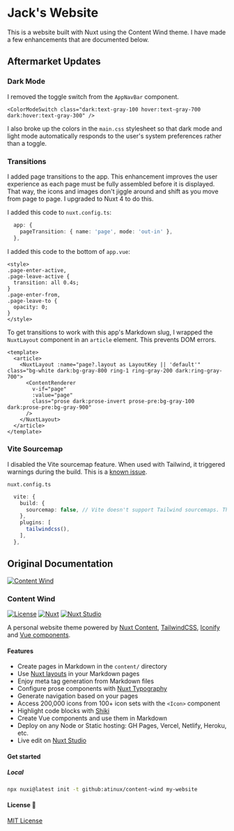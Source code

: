 # Jack's Website

This is a website built with Nuxt using the Content Wind theme. I have made a few enhancements that are documented below.

## Aftermarket Updates

### Dark Mode

I removed the toggle switch from the `AppNavBar` component.

```vue
<ColorModeSwitch class="dark:text-gray-100 hover:text-gray-700 dark:hover:text-gray-300" />

```

I also broke up the colors in the `main.css` stylesheet so that dark mode and light mode automatically responds to the user's system preferences rather than a toggle.

### Transitions

I added page transitions to the app. This enhancement improves the user experience as each page must be fully assembled before it is displayed. That way, the icons and images don't jiggle around and shift as you move from page to page. I upgraded to Nuxt 4 to do this.

I added this code to `nuxt.config.ts`:

```ts
  app: {
    pageTransition: { name: 'page', mode: 'out-in' },
  },
```

I added this code to the bottom of `app.vue`:

```vue
<style>
.page-enter-active,
.page-leave-active {
  transition: all 0.4s;
}
.page-enter-from,
.page-leave-to {
  opacity: 0;
}
</style>
```

To get transitions to work with this app's Markdown slug, I wrapped the `NuxtLayout` component in an `article` element. This prevents DOM errors.

```vue
<template>
  <article>
    <NuxtLayout :name="page?.layout as LayoutKey || 'default'" class="bg-white dark:bg-gray-800 ring-1 ring-gray-200 dark:ring-gray-700">
      <ContentRenderer
        v-if="page"
        :value="page"
        class="prose dark:prose-invert prose-pre:bg-gray-100 dark:prose-pre:bg-gray-900"
      />
    </NuxtLayout>
  </article>
</template>
```


### Vite Sourcemap

I disabled the Vite sourcemap feature. When used with Tailwind, it triggered warnings during the build. This is a [known issue](https://github.com/tailwindlabs/tailwindcss/discussions/16119).

`nuxt.config.ts`

```ts
  vite: {
    build: {
      sourcemap: false, // Vite doesn't support Tailwind sourcemaps. This configuration suppresses the warning message in build.
    },
    plugins: [
      tailwindcss(),
    ],
  },
```


## Original Documentation

[![Content Wind](https://content-wind.nuxt.space/cover.jpg)](https://content-wind.nuxt.space)

### Content Wind

[![License][license-src]][license-href]
[![Nuxt][nuxt-src]][nuxt-href]
[![Nuxt Studio][nuxt-studio-src]][nuxt-studio-href]

A personal website theme powered by [Nuxt Content](https://content.nuxt.com), [TailwindCSS](https://tailwindcss.com), [Iconify](https://iconify.design) and [Vue components](https://vuejs.org).

#### Features

- Create pages in Markdown in the `content/` directory
- Use [Nuxt layouts](https://nuxt.com/docs/guide/directory-structure/layouts) in your Markdown pages
- Enjoy meta tag generation from Markdown files
- Configure prose components with [Nuxt Typography](https://typography.nuxt.space)
- Generate navigation based on your pages
- Access 200,000 icons from 100+ icon sets with the `<Icon>` component
- Highlight code blocks with [Shiki](https://shiki.style)
- Create Vue components and use them in Markdown
- Deploy on any Node or Static hosting: GH Pages, Vercel, Netlify, Heroku, etc.
- Live edit on [Nuxt Studio](https://nuxt.studio)

#### Get started

##### Local

```bash
npx nuxi@latest init -t github:atinux/content-wind my-website
```

#### License 📎

[MIT License](./LICENSE)

<!-- Badges -->
[license-src]: https://img.shields.io/github/license/Atinux/content-wind.svg?style=flat&colorA=18181B&colorB=28CF8D
[license-href]: https://github.com/Atinux/content-wind/blob/main/LICENSE

[use-template-src]: https://img.shields.io/badge/⚡️-Use%20this%20template-28CF8D?style=flat&colorA=18181B&colorB=28CF8D
[use-template-href]: https://github.com/Atinux/content-wind-template/generate

[nuxt-studio-src]: https://img.shields.io/badge/Open%20in%20Nuxt%20Studio-18181B?&logo=nuxt.js&logoColor=3BB5EC
[nuxt-studio-href]: https://nuxt.studio/templates/content-wind

[nuxt-src]: https://img.shields.io/badge/Nuxt-18181B?&logo=nuxt.js
[nuxt-href]: https://nuxt.com
